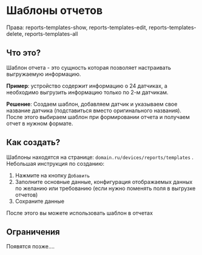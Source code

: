 
# Шаблоны отчетов
<div class="hint warning mt-6">
Права: reports-templates-show, reports-templates-edit, reports-templates-delete, reports-templates-all
</div>

## Что это?

Шаблон отчета - это сущность которая позволяет настраивать выгружаемую информацию.&#x20;

**Пример**: устройство содержит информацию о 24 датчиках, а необходимо выгрузить информацию только по 2-м датчикам.&#x20;

**Решение**:  Создаем шаблон, добавляем датчик и указываем свое название датчика (подставиться вместо оригинального названия). После этого выбираем шаблон при формировании отчета и получаем отчет в нужном формате.

## Как создать?

Шаблоны находятся на странице: `domain.ru/devices/reports/templates` . Небольшая инструкция по созданию:

1. Нажмите на кнопку `Добавить`&#x20;
2. Заполните основные данные, конфигурация отображаемых данных по желанию или требованию (если нужно поменять поля в выгрузке отчетов)
3. Сохраните данные

После этого вы можете использовать шаблон в отчетах&#x20;

## Ограничения

Появятся позже....
